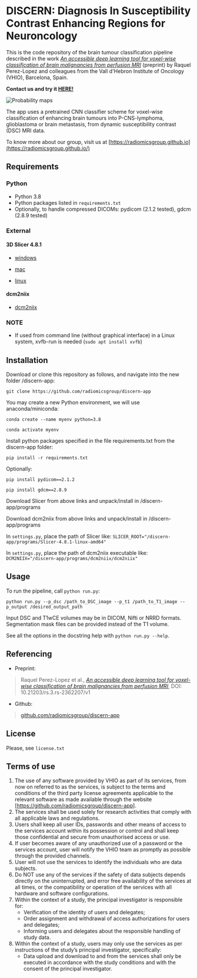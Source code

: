 # DISCERN: Diagnosis In Susceptibility Contrast Enhancing Regions for Neuroncology

This is the code repository of the brain tumour classification pipeline described in the work [*An accessible deep learning tool for voxel-wise classification of brain malignancies from perfusion MRI*](https://doi.org/10.21203/rs.3.rs-2362207/v1) (preprint) by Raquel Perez-Lopez and colleagues from the Vall d'Hebron Institute of Oncology (VHIO), Barcelona, Spain.

**Contact us and try it [HERE!](http://195.77.67.202:5000/discern-app)**

![Probability maps](doc/img/probmaps.png)

The app uses a pretrained CNN classifier scheme for voxel-wise classification of enhancing brain tumours into P-CNS-lymphoma, glioblastoma or brain metastasis, from dynamic susceptibility contrast (DSC) MRI data.

To know more about our group, visit us at [https://radiomicsgroup.github.io](https://radiomicsgroup.github.io/)

## Requirements
### Python
- Python 3.8
- Python packages listed in `requirements.txt`
- Optionally, to handle compressed DICOMs: pydicom (2.1.2 tested), gdcm (2.8.9 tested)

### External
#### 3D Slicer 4.8.1

- [windows](https://slicer-packages.kitware.com/api/v1/file/60add7aeae4540bf6a89c0eb/download)

- [mac](https://slicer-packages.kitware.com/api/v1/file/60add78bae4540bf6a89c0c4/download)

- [linux](https://slicer-packages.kitware.com/api/v1/file/60add79eae4540bf6a89c0d6/download)

#### dcm2niix

- [dcm2niix](https://github.com/rordenlab/dcm2niix)

### NOTE
- If used from command line (without graphical interface) in a Linux system, xvfb-run is needed (`sudo apt install xvfb`)

## Installation
Download or clone this repository as follows, and navigate into the new folder /discern-app:

`git clone https://github.com/radiomicsgroup/discern-app`

You may create a new Python environment, we will use anaconda/miniconda:

`conda create --name myenv python=3.8`

`conda activate myenv`

Install python packages specified in the file requirements.txt from the discern-app folder:

`pip install -r requirements.txt`

Optionally:

`pip install pydicom==2.1.2`

`pip install gdcm==2.8.9`

Download Slicer from above links and unpack/install in /discern-app/programs

Download dcm2niix from above links and unpack/install in /discern-app/programs

In `settings.py`, place the path of Slicer like: `SLICER_ROOT="/discern-app/programs/Slicer-4.8.1-linux-amd64"`

In `settings.py`, place the path of dcm2niix executable like: `DCM2NIIX="/discern-app/programs/dcm2niix/dcm2niix"`

## Usage
To run the pipeline, call `python run.py`:

`python run.py --p_dsc /path_to_DSC_image --p_t1 /path_to_T1_image --p_output /desired_output_path`

Input DSC and T1wCE volumes may be in DICOM, Nifti or NRRD formats.
Segmentation mask files can be provided instead of the T1 volume.

See all the options in the docstring help with `python run.py --help`.

## Referencing
- Preprint:
>Raquel Perez-Lopez et al., [*An accessible deep learning tool for voxel-wise classification of brain malignancies from perfusion MRI*](https://doi.org/10.21203/rs.3.rs-2362207/v1), DOI: 10.21203/rs.3.rs-2362207/v1
- Github:
>[github.com/radiomicsgroup/discern-app](https://github.com/radiomicsgroup/discern-app)

## License
Please, see `license.txt`

## Terms of use
1.	The use of any software provided by VHIO as part of its services, from now on referred to as the services, is subject to the terms and conditions of the third party license agreements applicable to the relevant software as made available through the website [https://github.com/radiomicsgroup/discern-app].
2.	The services shall be used solely for research activities that comply with all applicable laws and regulations.
3.	Users shall keep all user IDs, passwords and other means of access to the services account within its possession or control and shall keep those confidential and secure from unauthorised access or use.
4.	If user becomes aware of any unauthorized use of a password or the services account, user will notify the VHIO team as promptly as possible through the provided channels.
5.	User will not use the services to identify the individuals who are data subjects.
6.	Do NOT use any of the services if the safety of data subjects depends directly on the uninterrupted, and error free availability of the services at all times, or the compatibility or operation of the services with all hardware and software configurations.
7.	Within the context of a study, the principal investigator is responsible for:
    - Verification of the identity of users and delegates;
    - Order assignment and withdrawal of access authorizations for users and delegates;
    - Informing users and delegates about the responsible handling of study data.
8.	Within the context of a study, users may only use the services as per instructions of the study’s principal investigator, specifically:
    - Data upload and download to and from the services shall only be executed in accordance with the study conditions and with the consent of the principal investigator.
